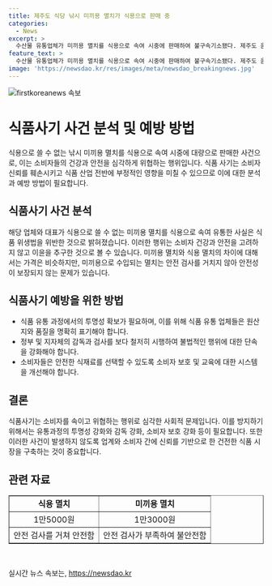 ```yaml
---
title: 제주도 식당 낚시 미끼용 멸치가 식용으로 판매 중
categories:
  - News
excerpt: >
  수산물 유통업체가 미끼용 멸치를 식용으로 속여 시중에 판매하여 불구속기소됐다. 제주도 음식점과 소매업자 등에게 식용으로 전달된 28t의 비식용 냉동 멸치는 안전성 문제를 야기시켰다. 식용 멸치와 미끼용 멸치의 단가 차이는 크지 않지만, 미끼용은 오염물질을 살피는 검사를 받지 않아 안전성이 보장되지 않는다. 이 회사는 이를 통해 7460만 원을 벌었다.
feature_text: >
  수산물 유통업체가 미끼용 멸치를 식용으로 속여 시중에 판매하여 불구속기소됐다. 제주도 음식점과 소매업자 등에게 식용으로 전달된 28t의 비식용 냉동 멸치는 안전성 문제를 야기시켰다. 식용 멸치와 미끼용 멸치의 단가 차이는 크지 않지만, 미끼용은 오염물질을 살피는 검사를 받지 않아 안전성이 보장되지 않는다. 이 회사는 이를 통해 7460만 원을 벌었다.
image: 'https://newsdao.kr/res/images/meta/newsdao_breakingnews.jpg'
---
```


<p><img src="https://newsdao.kr/res/images/meta/newsdao_breakingnews.jpg" alt="firstkoreanews 속보" /></p>

<h1>식품사기 사건 분석 및 예방 방법</h1>

<p data-ke-size="size16">식용으로 쓸 수 없는 낚시 미끼용 멸치를 식용으로 속여 시중에 대량으로 판매한 사건으로, 이는 소비자들의 건강과 안전을 심각하게 위협하는 행위입니다. 식품 사기는 소비자 신뢰를 훼손시키고 식품 산업 전반에 부정적인 영향을 미칠 수 있으므로 이에 대한 분석과 예방 방법이 필요합니다.</p>

<h2 data-ke-size="size26">식품사기 사건 분석</h2>

<p data-ke-size="size16">해당 업체와 대표가 식용으로 쓸 수 없는 미끼용 멸치를 식용으로 속여 유통한 사실은 식품 위생법을 위반한 것으로 밝혀졌습니다. 이러한 행위는 소비자 건강과 안전을 고려하지 않고 이윤을 추구한 것으로 볼 수 있습니다. 미끼용 멸치와 식용 멸치의 차이에 대해서는 가격은 비슷하지만, 미끼용으로 수입되는 멸치는 안전 검사를 거치지 않아 안전성이 보장되지 않는 문제가 있습니다.</p>

<h2 data-ke-size="size26">식품사기 예방을 위한 방법</h2>

<ul>
  <li>식품 유통 과정에서의 투명성 확보가 필요하며, 이를 위해 식품 유통 업체들은 원산지와 품질을 명확히 표기해야 합니다.</li>
  <li>정부 및 지자체의 감독과 검사를 보다 철저히 시행하여 불법적인 행위에 대한 단속을 강화해야 합니다.</li>
  <li>소비자들은 안전한 식재료를 선택할 수 있도록 소비자 보호 및 교육에 대한 시스템을 개선해야 합니다.</li>
</ul>

<h2 data-ke-size="size26">결론</h2>

<p data-ke-size="size16">식품사기는 소비자를 속이고 위협하는 행위로 심각한 사회적 문제입니다. 이를 방지하기 위해서는 유통과정의 투명성 강화와 감독 강화, 소비자 보호 강화 등이 필요합니다. 또한 이러한 사건이 발생하지 않도록 업계와 소비자 간에 신뢰를 기반으로 한 건전한 식품 시장을 구축하는 것이 중요합니다.</p>

<h2 data-ke-size="size26">관련 자료</h2>

<table style="width: 100%;" border="1">
<tbody>
<tr>
<td style="text-align: center; height: 17px;"><b>식용 멸치</b></td>
<td style="text-align: center; height: 17px;"><b>미끼용 멸치</b></td>
</tr>
<tr>
<td style="text-align: center; height: 17px;">1만5000원</td>
<td style="text-align: center; height: 17px;">1만3000원</td>
</tr>
<tr>
<td style="text-align: center; height: 17px;">안전 검사를 거쳐 안전함</td>
<td style="text-align: center; height: 17px;">안전 검사가 부족하여 불안전함</td>
</tr>
</tbody>
</table>

<p data-ke-size="size16">&nbsp;</p>
실시간 뉴스 속보는, <a href="https://newsdao.kr" rel="dofollow">https://newsdao.kr</a>


